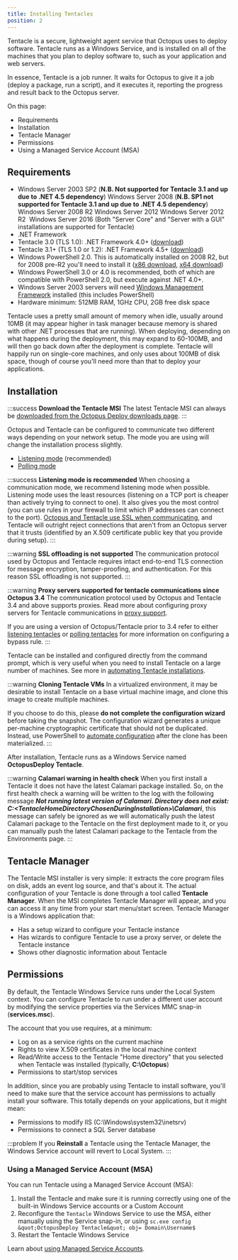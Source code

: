 ```yaml
---
title: Installing Tentacles
position: 2
---
```



Tentacle is a secure, lightweight agent service that Octopus uses to deploy software. Tentacle runs as a Windows Service, and is installed on all of the machines that you plan to deploy software to, such as your application and web servers.


In essence, Tentacle is a job runner. It waits for Octopus to give it a job (deploy a package, run a script), and it executes it, reporting the progress and result back to the Octopus server.


On this page:


- Requirements
- Installation
- Tentacle Manager
- Permissions
 - Using a Managed Service Account (MSA)

## Requirements

- Windows Server 2003 SP2 (**N.B. Not supported for Tentacle 3.1 and up due to .NET 4.5 dependency**)
Windows Server 2008 (**N.B. SP1 not supported for Tentacle 3.1 and up due to .NET 4.5 dependency**)
Windows Server 2008 R2
Windows Server 2012
Windows Server 2012 R2 
Windows Server 2016
(Both "Server Core" and "Server with a GUI" installations are supported for Tentacle)
- .NET Framework
 - Tentacle 3.0 (TLS 1.0): .NET Framework 4.0+ ([download](http://www.microsoft.com/en-au/download/details.aspx?id=17851))
 - Tentacle 3.1+ (TLS 1.0 or 1.2): .NET Framework 4.5+ ([download](http://www.microsoft.com/en-au/download/details.aspx?id=42643))
- Windows PowerShell 2.0. This is automatically installed on 2008 R2, but for 2008 pre-R2 you'll need to install it ([x86 download](http://www.microsoft.com/download/en/details.aspx?id=11829&amp;__hstc=254453975.06c54f702f3aed3215f4224e6b75b56f.1380851265147.1386910090621.1387188601891.78&amp;__hssc=254453975.2.1387188601891&amp;__hsfp=4151299608), [x64 download](http://www.microsoft.com/download/en/details.aspx?displaylang=en&amp;id=20430&amp;__hstc=254453975.06c54f702f3aed3215f4224e6b75b56f.1380851265147.1386910090621.1387188601891.78&amp;__hssc=254453975.2.1387188601891&amp;__hsfp=4151299608))
 - Windows PowerShell 3.0 or 4.0 is recommended, both of which are compatible with PowerShell 2.0, but execute against .NET 4.0+.
- Windows Server 2003 servers will need [Windows Management Framework](http://support.microsoft.com/kb/968930?__hstc=254453975.06c54f702f3aed3215f4224e6b75b56f.1380851265147.1386910090621.1387188601891.78&amp;__hssc=254453975.2.1387188601891&amp;__hsfp=4151299608) installed (this includes PowerShell)
- Hardware minimum: 512MB RAM, 1GHz CPU, 2GB free disk space



Tentacle uses a pretty small amount of memory when idle, usually around 10MB (it may appear higher in task manager because memory is shared with other .NET processes that are running). When deploying, depending on what happens during the deployment, this may expand to 60-100MB, and will then go back down after the deployment is complete. Tentacle will happily run on single-core machines, and only uses about 100MB of disk space, though of course you'll need more than that to deploy your applications.

## Installation

:::success
**Download the Tentacle MSI**
The latest Tentacle MSI can always be [downloaded from the Octopus Deploy downloads page](https://octopus.com/downloads).
:::


Octopus and Tentacle can be configured to communicate two different ways depending on your network setup. The mode you are using will change the installation process slightly.

- [Listening mode](/docs/home/installation/installing-tentacles/listening-tentacles.md) (recommended)
- [Polling mode](/docs/home/installation/installing-tentacles/polling-tentacles.md)


:::success
**Listening mode is recommended**
When choosing a communication mode, we recommend listening mode when possible. Listening mode uses the least resources (listening on a TCP port is cheaper than actively trying to connect to one). It also gives you the most control (you can use rules in your firewall to limit which IP addresses can connect to the port). [Octopus and Tentacle use SSL when communicating](/docs/home/reference/octopus---tentacle-communication.md), and Tentacle will outright reject connections that aren't from an Octopus server that it trusts (identified by an X.509 certificate public key that you provide during setup).
:::

:::warning
**SSL offloading is not supported**
The communication protocol used by Octopus and Tentacle requires intact end-to-end TLS connection for message encryption, tamper-proofing, and authentication. For this reason SSL offloading is not supported.
:::

:::warning
**Proxy servers supported for tentacle communications since Octopus 3.4**
The communication protocol used by Octopus and Tentacle 3.4 and above supports proxies. Read more about configuring proxy servers for Tentacle communications in [proxy support](/docs/home/installation/installing-tentacles/proxy-support.md).


If you are using a version of Octopus/Tentacle prior to 3.4 refer to either [listening tentacles](/docs/home/installation/installing-tentacles/listening-tentacles.md) or [polling tentacles](/docs/home/installation/installing-tentacles/polling-tentacles.md) for more information on configuring a bypass rule.
:::


Tentacle can be installed and configured directly from the command prompt, which is very useful when you need to install Tentacle on a large number of machines. See more in [automating Tentacle installations](/docs/home/installation/installing-tentacles/automating-tentacle-installation.md).

:::warning
**Cloning Tentacle VMs**
In a virtualized environment, it may be desirable to install Tentacle on a base virtual machine image, and clone this image to create multiple machines.


If you choose to do this, please **do not complete the configuration wizard** before taking the snapshot. The configuration wizard generates a unique per-machine cryptographic certificate that should not be duplicated. Instead, use PowerShell to [automate configuration](/docs/home/installation/installing-tentacles/automating-tentacle-installation.md) after the clone has been materialized.
:::


After installation, Tentacle runs as a Windows Service named **OctopusDeploy Tentacle**.

:::warning
**Calamari warning in health check**
When you first install a Tentacle it does not have the latest Calamari package installed. So, on the first health check a warning will be written to the log with the following message ***Not running latest version of Calamari. Directory does not exist: C:\<TentacleHomeDirectoryChosenDuringInstallation>\Calamari***, this message can safely be ignored as we will automatically push the latest Calamari package to the Tentacle on the first deployment made to it, or you can manually push the latest Calamari package to the Tentacle from the Environments page.
:::




## Tentacle Manager


The Tentacle MSI installer is very simple: it extracts the core program files on disk, adds an event log source, and that's about it. The actual configuration of your Tentacle is done through a tool called **Tentacle Manager**. When the MSI completes Tentacle Manager will appear, and you can access it any time from your start menu/start screen. Tentacle Manager is a Windows application that:

- Has a setup wizard to configure your Tentacle instance
- Has wizards to configure Tentacle to use a proxy server, or delete the Tentacle instance
- Shows other diagnostic information about Tentacle


## Permissions


By default, the Tentacle Windows Service runs under the Local System context. You can configure Tentacle to run under a different user account by modifying the service properties via the Services MMC snap-in (**services.msc**).


The account that you use requires, at a minimum:

- Log on as a service rights on the current machine
- Rights to view X.509 certificates in the local machine context
- Read/Write access to the Tentacle "Home directory" that you selected when Tentacle was installed (typically, **C:\Octopus**)
- Permissions to start/stop services



In addition, since you are probably using Tentacle to install software, you'll need to make sure that the service account has permissions to actually install your software. This totally depends on your applications, but it might mean:

- Permissions to modify IIS (C:\Windows\system32\inetsrv)
- Permissions to connect a SQL Server database


:::problem
If you **Reinstall** a Tentacle using the Tentacle Manager, the Windows Service account will revert to Local System.
:::

### Using a Managed Service Account (MSA)


You can run Tentacle using a Managed Service Account (MSA):

1. Install the Tentacle and make sure it is running correctly using one of the built-in Windows Service accounts or a Custom Account
2. Reconfigure the `Tentacle` Windows Service to use the MSA, either manually using the Service snap-in, or using `sc.exe config &quot;OctopusDeploy Tentacle&quot; obj= Domain\Username$`
3. Restart the Tentacle Windows Service



Learn about [using Managed Service Accounts](https://technet.microsoft.com/en-us/library/dd548356(v=ws.10).aspx).

